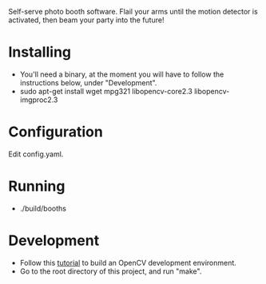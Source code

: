 Self-serve photo booth software.  Flail your arms until the motion
detector is activated, then beam your party into the future!

Installing
==========

* You'll need a binary, at the moment you will have to follow the instructions below, under "Development".
* sudo apt-get install wget mpg321 libopencv-core2.3 libopencv-imgproc2.3

Configuration
=============

Edit config.yaml.

Running
=======

* ./build/booths

Development
===========

* Follow this [tutorial](http://docs.opencv.org/doc/tutorials/introduction/linux_install/linux_install.html#linux-installation) to build an OpenCV development environment.
* Go to the root directory of this project, and run "make".
